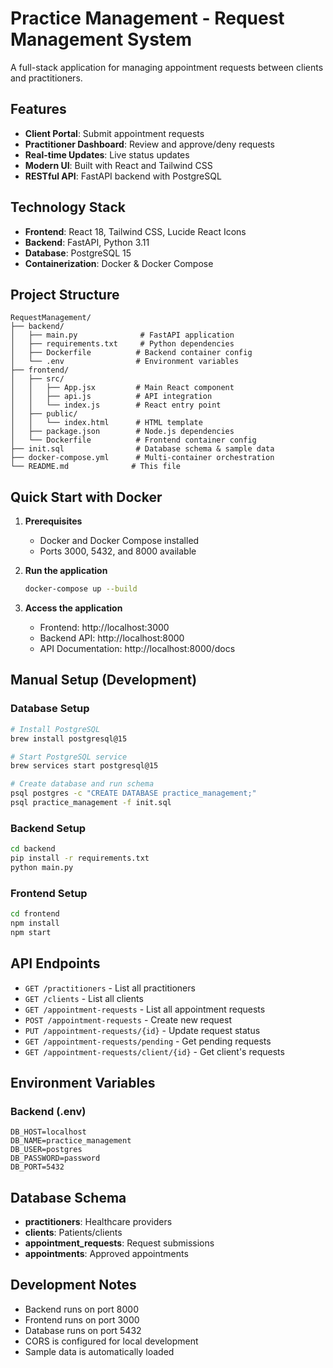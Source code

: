 # Practice Management - Request Management System

A full-stack application for managing appointment requests between clients and practitioners.

## Features

- **Client Portal**: Submit appointment requests
- **Practitioner Dashboard**: Review and approve/deny requests
- **Real-time Updates**: Live status updates
- **Modern UI**: Built with React and Tailwind CSS
- **RESTful API**: FastAPI backend with PostgreSQL

## Technology Stack

- **Frontend**: React 18, Tailwind CSS, Lucide React Icons
- **Backend**: FastAPI, Python 3.11
- **Database**: PostgreSQL 15
- **Containerization**: Docker & Docker Compose

## Project Structure

```
RequestManagement/
├── backend/
│   ├── main.py              # FastAPI application
│   ├── requirements.txt     # Python dependencies
│   ├── Dockerfile          # Backend container config
│   └── .env                # Environment variables
├── frontend/
│   ├── src/
│   │   ├── App.jsx         # Main React component
│   │   ├── api.js          # API integration
│   │   └── index.js        # React entry point
│   ├── public/
│   │   └── index.html      # HTML template
│   ├── package.json        # Node.js dependencies
│   └── Dockerfile          # Frontend container config
├── init.sql                # Database schema & sample data
├── docker-compose.yml      # Multi-container orchestration
└── README.md              # This file
```

## Quick Start with Docker

1. **Prerequisites**
   - Docker and Docker Compose installed
   - Ports 3000, 5432, and 8000 available

2. **Run the application**
   ```bash
   docker-compose up --build
   ```

3. **Access the application**
   - Frontend: http://localhost:3000
   - Backend API: http://localhost:8000
   - API Documentation: http://localhost:8000/docs

## Manual Setup (Development)

### Database Setup
```bash
# Install PostgreSQL
brew install postgresql@15

# Start PostgreSQL service
brew services start postgresql@15

# Create database and run schema
psql postgres -c "CREATE DATABASE practice_management;"
psql practice_management -f init.sql
```

### Backend Setup
```bash
cd backend
pip install -r requirements.txt
python main.py
```

### Frontend Setup
```bash
cd frontend
npm install
npm start
```

## API Endpoints

- `GET /practitioners` - List all practitioners
- `GET /clients` - List all clients
- `GET /appointment-requests` - List all appointment requests
- `POST /appointment-requests` - Create new request
- `PUT /appointment-requests/{id}` - Update request status
- `GET /appointment-requests/pending` - Get pending requests
- `GET /appointment-requests/client/{id}` - Get client's requests

## Environment Variables

### Backend (.env)
```
DB_HOST=localhost
DB_NAME=practice_management
DB_USER=postgres
DB_PASSWORD=password
DB_PORT=5432
```

## Database Schema

- **practitioners**: Healthcare providers
- **clients**: Patients/clients
- **appointment_requests**: Request submissions
- **appointments**: Approved appointments

## Development Notes

- Backend runs on port 8000
- Frontend runs on port 3000
- Database runs on port 5432
- CORS is configured for local development
- Sample data is automatically loaded